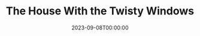 ---
title: The House With the Twisty Windows
date: 2023-09-08T00:00:00
opening_date: 1929-01-22
closing_date:
layout: productions
playbill:
Theatre: Theatre Jacksonville
cast:
- Thereza: Annie M. Pratt
- Anne Sorrell: Dore' Beauchamp-Nobbs
- James Roper, K.C.: George W. Simmons, Jr.
- Stepan: Lorenzo Bladwin
- Heather Sorrell: Olive Rosenquist
- Derrick Moore: Paul Stuart Buchanan
- Charles Clive: Stuart Cavanagh
crew:
- Director: Mrs E.R.Hoyt
- Setting:
  - Anne C. Lalor
  - Mrs. E.R. Hoyt
---